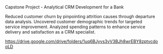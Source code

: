 Capstone Project - Analytical CRM Development for a Bank

Reduced customer churn by pinpointing attrition causes through departure data analysis.
Uncovered customer demographic trends for targeted service improvement.
Analyzed spending patterns to enhance service delivery and satisfaction as a CRM specialist.

https://drive.google.com/drive/folders/1uq6BJyvs3vV3BJh8wrEBY8zptvcdooLD

